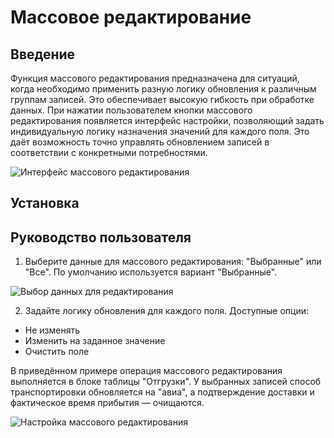 # **Массовое редактирование**

## Введение

Функция массового редактирования предназначена для ситуаций, когда необходимо применить разную логику обновления к различным группам записей. Это обеспечивает высокую гибкость при обработке данных. При нажатии пользователем кнопки массового редактирования появляется интерфейс настройки, позволяющий задать индивидуальную логику назначения значений для каждого поля. Это даёт возможность точно управлять обновлением записей в соответствии с конкретными потребностями.

![Интерфейс массового редактирования](https://static-docs.nocobase.com/70e1fb4122f56fc340405b16d229bd60.png)

## Установка

## Руководство пользователя

1. Выберите данные для массового редактирования: "Выбранные" или "Все". По умолчанию используется вариант "Выбранные".

![Выбор данных для редактирования](https://static-docs.nocobase.com/c158538d86397bd48fdaed606b647166.png)

2. Задайте логику обновления для каждого поля. Доступные опции:

- Не изменять
- Изменить на заданное значение
- Очистить поле

В приведённом примере операция массового редактирования выполняется в блоке таблицы "Отгрузки". У выбранных записей способ транспортировки обновляется на "авиа", а подтверждение доставки и фактическое время прибытия — очищаются.

![Настройка массового редактирования](https://static-docs.nocobase.com/65db9e898d11b01441b7830895f4dd76.gif)

